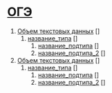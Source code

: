 # [ОГЭ](./tasks/oge)
1. [Объем текстовых данных](./tasks/oge/oge1.md) []
   1. [название_типа](./tasks/oge/oge1.md#ОГЭ-1-1) []
      1. [название_подтипа](./tasks/oge/oge1.md#ОГЭ-1-1-1) []
      2. [название_подтипа_2](./tasks/oge/oge1.md#ОГЭ-1-1-2) []
2. [Объем текстовых данных](./tasks/oge/oge2.md) []
   1. [название_типа](./tasks/oge/oge2.md#ОГЭ-2-1) []
      1. [название_подтипа](./tasks/oge/oge2.md#ОГЭ-2-1-1) []
      2. [название_подтипа_2](./tasks/oge/oge2.md#ОГЭ-2-1-2) []